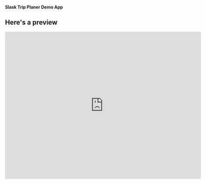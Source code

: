 <b>Slask Trip Planer Demo App</b> 

<h2>Here's a preview</h2>

<iframe src="https://drive.google.com/file/d/1r9HSio2wAHvDGwJ7yp4HVQhsVI2oD59R/preview" 
        width="640" height="480" allow="autoplay" frameborder="0"></iframe>

